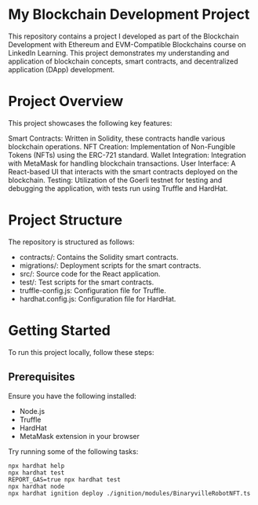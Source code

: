 

# My Blockchain Development Project
This repository contains a project I developed as part of the Blockchain Development with Ethereum and EVM-Compatible Blockchains course on LinkedIn Learning. This project demonstrates my understanding and application of blockchain concepts, smart contracts, and decentralized application (DApp) development.

# Project Overview
This project showcases the following key features:

Smart Contracts: Written in Solidity, these contracts handle various blockchain operations.
NFT Creation: Implementation of Non-Fungible Tokens (NFTs) using the ERC-721 standard.
Wallet Integration: Integration with MetaMask for handling blockchain transactions.
User Interface: A React-based UI that interacts with the smart contracts deployed on the blockchain.
Testing: Utilization of the Goerli testnet for testing and debugging the application, with tests run using Truffle and HardHat.




# Project Structure
The repository is structured as follows:

- contracts/: Contains the Solidity smart contracts.
- migrations/: Deployment scripts for the smart contracts.
- src/: Source code for the React application.
- test/: Test scripts for the smart contracts.
- truffle-config.js: Configuration file for Truffle.
- hardhat.config.js: Configuration file for HardHat.

# Getting Started
To run this project locally, follow these steps:

## Prerequisites
Ensure you have the following installed:

- Node.js
- Truffle
- HardHat
- MetaMask extension in your browser



Try running some of the following tasks:

```shell
npx hardhat help
npx hardhat test
REPORT_GAS=true npx hardhat test
npx hardhat node
npx hardhat ignition deploy ./ignition/modules/BinaryvilleRobotNFT.ts
```
